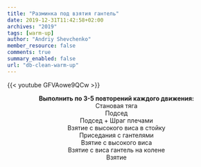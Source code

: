 ```yaml
---
title: "Разминка под взятия гантель"
date: 2019-12-31T11:42:58+02:00
archives: "2019"
tags: [warm-up]
author: "Andriy Shevchenko"
member_resource: false
comments: true
summary_enabled: false
url: "db-clean-warm-up"
---
```


{{< youtube GFVAowe9QCw >}}

**<center>Выполнить по 3-5 повторений каждого движения:** <br>
Становая тяга<br>
Подсед<br>
Подсед + Шраг плечами<br>
Взятие с высокого виса в стойку<br>
Приседания с гантелями<br>
Взятие с высокого виса<br> 
Взятие с виса гантель на колене<br>
Взятие</center>
